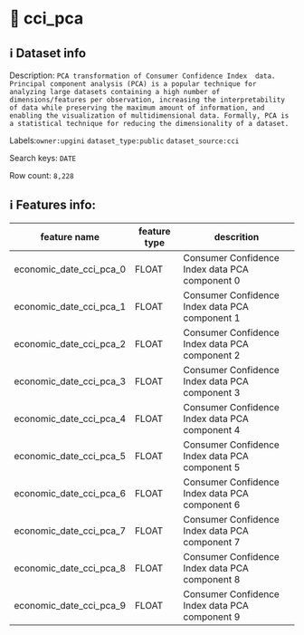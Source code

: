 # 📖 cci_pca 
## ℹ️ Dataset info 
Description: `PCA transformation of Consumer Confidence Index  data. Principal component analysis (PCA) is a popular technique for analyzing large datasets containing a high number of dimensions/features per observation, increasing the interpretability of data while preserving the maximum amount of information, and enabling the visualization of multidimensional data. Formally, PCA is a statistical technique for reducing the dimensionality of a dataset.` 

Labels:`owner:upgini` `dataset_type:public` `dataset_source:cci` 

Search keys: `DATE`

Row count: `8,228`

## ℹ️ Features info:
|feature name|feature type|descrition|
|---|---|---|
|economic_date_cci_pca_0|FLOAT|Consumer Confidence Index data PCA component 0|
|economic_date_cci_pca_1|FLOAT|Consumer Confidence Index data PCA component 1|
|economic_date_cci_pca_2|FLOAT|Consumer Confidence Index data PCA component 2|
|economic_date_cci_pca_3|FLOAT|Consumer Confidence Index data PCA component 3|
|economic_date_cci_pca_4|FLOAT|Consumer Confidence Index data PCA component 4|
|economic_date_cci_pca_5|FLOAT|Consumer Confidence Index data PCA component 5|
|economic_date_cci_pca_6|FLOAT|Consumer Confidence Index data PCA component 6|
|economic_date_cci_pca_7|FLOAT|Consumer Confidence Index data PCA component 7|
|economic_date_cci_pca_8|FLOAT|Consumer Confidence Index data PCA component 8|
|economic_date_cci_pca_9|FLOAT|Consumer Confidence Index data PCA component 9|

